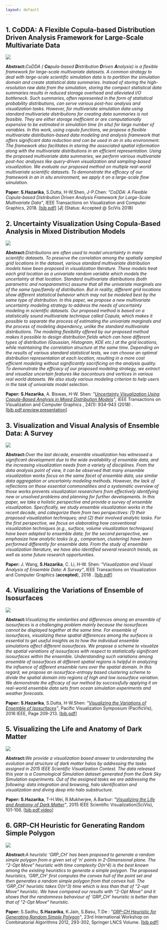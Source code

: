 ```yaml
---
layout: default
---
```


## 1. CoDDA: A Flexible Copula-based Distribution Driven Analysis Framework for Large-Scale Multivariate Data

<img class="copula-image" src="images/CODDA_teaser.png">

<b>Abstract:</b><i>CoDDA ( <b>Co</b>pula-based <b>D</b>istribution <b>D</b>riven <b>A</b>nalysis) is a flexible framework for large-scale multivariate datasets. A common strategy to deal with large-scale scientific simulation data is to partition the simulation domain and create statistical data summaries. Instead of storing the high-resolution raw data from the simulation, storing the compact statistical data summaries results in reduced storage overhead and alleviated I/O bottleneck. Such summaries, often represented in the form of statistical probability distributions, can serve various post-hoc analysis and visualization tasks. However, for multivariate simulation data using standard multivariate
distributions for creating data summaries is not feasible. They are either storage inefficient or are computationally expensive to be estimated in simulation time (in situ) for large number of variables. In this work, using copula functions, we propose a flexible multivariate distribution-based data modeling and analysis framework that offers significant data reduction and can be used in an in situ environment. The framework also facilitates in storing the associated spatial information along with the multivariate distributions in an efficient representation. Using the proposed multivariate data summaries, we perform various multivariate post-hoc analyses like query-driven visualization and sampling-based visualization. We evaluate our proposed method on multiple real-world multivariate scientific datasets. To demonstrate the efficacy of our framework in an in situ environment, we apply it on a large-scale flow simulation.</i>


<b>Paper:</b> <b>S.Hazarika</b>, S.Dutta, H-W.Shen, J-P.Chen: <i>"CoDDA: A Flexible Copula-based Distribution Driven Analysis Framework for Large-Scale Multivariate Data"</i>, IEEE Transactions on Visualization and Computer Graphics, 2018. [[bib](),[pdf]()] [<b>J</b>] (Status: Accepted @ SciVis 2018)

## 2. Uncertainty Visualization Using Copula-Based Analysis in Mixed Distribution Models

<img class="copula-image" src="images/copulaImage.png">

<b>Abstract:</b><i>Distributions are often used to model uncertainty in many scientific datasets. To preserve the correlation among the spatially sampled grid locations in the dataset, various standard multivariate distribution models have been proposed in visualization literature. These models treat each grid location as a univariate random variable which models the uncertainty at that location. Standard multivariate distributions (both parametric and nonparametric) assume that all the univariate marginals are of the same type/family of distribution. But in reality, different grid locations show different statistical behavior which may not be modeled best by the same type of distribution. In this paper, we propose a new multivariate uncertainty modeling strategy to address the needs of uncertainty modeling in scientific datasets. Our proposed method is based on a statistically sound multivariate technique called Copula, which makes it possible to separate the process of estimating the univariate marginals and the process of modeling dependency, unlike the standard multivariate distributions. The modeling flexibility offered by our proposed method makes it possible to design distribution fields which can have different types of distribution (Gaussian, Histogram, KDE etc.) at the grid locations, while maintaining the correlation structure at the same time. Depending on the results of various standard statistical tests, we can choose an optimal distribution representation at each location, resulting in a more cost efficient modeling without significantly sacrificing on the analysis quality. To demonstrate the efficacy of our proposed modeling strategy, we extract and visualize uncertain features like isocontours and vortices in various real world datasets. We also study various modeling criterion to help users in the task of univariate model selection.</i>


<b>Paper:</b> <b>S.Hazarika</b>, A. Biswas, H-W. Shen: <i>"<u>Uncertainty Visualization Using Copula-Based Analysis in Mixed Distribution Models</u>"</i>, IEEE Transactions on Visualization and Computer Graphics , 24(1): 934-943 (2018) . [[bib](http://ieeexplore.ieee.org/document/8017601/citations),[pdf](http://ieeexplore.ieee.org/document/8017601/citations),[preview](https://vimeo.com/230835610),[presentation](https://vimeo.com/237672953)]

## 3. Visualization and Visual Analysis of Ensemble Data: A Survey

<img class="copula-image" src="images/ensemble_survey.png">

<b>Abstract:</b><i>Over the last decade, ensemble visualization has witnessed a significant development due to the wide availability of ensemble data, and the increasing visualization needs from a variety of disciplines. From the data analysis point of view, it can be observed that many ensemble visualization works focus on the same facet of ensemble data, use similar data aggregation or uncertainty modeling methods. However, the lack of reflections on those essential commonalities and a systematic overview of those works prevents visualization researchers from effectively identifying new or unsolved problems and planning for further developments. In this paper, we take a holistic perspective and provide a survey of ensemble visualization. Specifically, we study ensemble visualization works in the recent decade, and categorize them from two perspectives: (1) their proposed visualization techniques; and (2) their involved analytic tasks. For the first perspective, we focus on elaborating how conventional visualization techniques (e.g., surface, volume visualization techniques) have been adapted to ensemble data; for the second perspective, we emphasize how analytic tasks (e.g., comparison, clustering) have been performed differently for ensemble data. From the study of ensemble visualization literature, we have also identified several research trends, as well as some future research opportunities.</i>


<b>Paper:</b> J. Wang, <b>S.Hazarika</b>, C. Li, H-W. Shen: <i>"Visualization and Visual Analysis of Ensemble Data: A Survey"</i>, IEEE Transactions on Visualization and Computer Graphics (<b>accepted</b>), 2018 . [[bib](),[pdf]()]


## 4. Visualizing the Variations of Ensemble of Isosurfaces

<img class="copula-image" src="images/ensembleVis.png">

<b>Abstract:</b><i>Visualizing the similarities and differences among an ensemble of isosurfaces is a challenging problem mainly because the isosurfaces cannot be displayed together at the same time. For ensemble of isosurfaces, visualizing these spatial differences among the surfaces is essential to get useful insights as to how the individual ensemble simulations affect different isosurfaces. We propose a scheme to visualize the spatial variations of isosurfaces with respect to statistically significant isosurfaces within the ensemble. Understanding such variations among ensemble of isosurfaces at different spatial regions is helpful in analyzing the influence of different ensemble runs over the spatial domain. In this regard, we propose an isosurface-entropy based clustering scheme to divide the spatial domain into regions of high and low isosurface variation. We demonstrate the efficacy of our method by successfully applying it on real-world ensemble data sets from ocean simulation experiments and weather forecasts.</i>


<b>Paper:</b> <b>S.Hazarika</b>, S.Dutta, H-W.Shen: <i>"<u>Visualizing the Variations of Ensemble of Isosurfaces</u>"</i>, Pacific Visualization Symposium (PacificVis), 2016 IEEE, Page 209-213. [[bib](http://dblp2.uni-trier.de/rec/bibtex/conf/apvis/HazarikaDS16),[pdf]()]


## 5. Visualizing the Life and Anatomy of Dark Matter

<img class="halo-image" src="images/halo_image.png">

<b>Abstract:</b><i>We provide a visualization based answer to understanding the evolution and structure of dark matter halos by addressing the tasks assigned in 2015 IEEE Scientific Visualization Contest. The data released this year is a Cosmological Simulation dataset generated from the Dark Sky Simulation experiments. Out of the assigned tasks we are addressing the following: data integration and browsing, halo identification and visualization and diving deep into halo substructure.</i>


<b>Paper:</b> <b>S.Hazarika</b>, T-H.Wei, R.Mukherjee, A.Barbur: <i>"<u>Visualizing the Life and Anatomy of Dark Matter</u>"</i>, 2015 IEEE Scientific Visualization(SciVis), 101-106. [[bib](http://dblp2.uni-trier.de/rec/bibtex/conf/scivis/HazarikaWMB15),[pdf](https://www.computer.org/csdl/proceedings/scivis/2015/9785/00/07429498.pdf),[video](https://www.youtube.com/watch?v=yAMtcmEAO4Y)]


## 6. GRP-CH Heuristic for Generating Random Simple Polygon

<img class="grpch-image" src="images/grpch.jpg">

<b>Abstract:</b><i>A heuristic ‘GRP_CH’ has been proposed to generate a random simple polygon from a given set of ‘n’ points in 2-Dimensional plane. The “2-Opt Move” heuristic with time complexity   O(n^4)  is the best known among the existing heuristics to generate a simple polygon. The proposed heuristics, ‘GRP_CH’ first computes the convex hull of the point set and then generates a random simple polygon from that convex hull. The ‘GRP_CH’ heuristic takes   O(n^3) time which is less than that of “2-opt Move” heuristic. We have compared our results with “2-Opt Move” and it shows that the randomness behaviour of ‘GRP_CH’ heuristic is better than that of “2-Opt Move” heuristic.</i>


<b>Paper:</b> S.Sadhu, <b>S.Hazarika</b>, K.Jain, S.Basu, T.De : <i>"<u>GRP-CH Heuristic for Generating Random Simple Polygon</u>"</i>, 23rd International Workshop on Combinatorial Algorithms 2012, 293-302, Springer LNCS Volume. [[bib](http://dblp2.uni-trier.de/rec/bibtex/conf/iwoca/SadhuHJBD12),[pdf]()]

      
      


